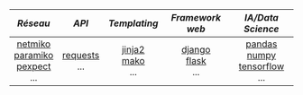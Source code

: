 
| *Réseau* | *API* | *Templating* | *Framework web* | *IA/Data Science* | 
| :----: | :----: | :----: | :----: | :----: | 
|[netmiko]() <br/> [paramiko]() <br/> [pexpect]() <br/> ...| [requests]() <br/> ... | [jinja2]() <br/> [mako]() <br/> ...| [django]() <br/> [flask]() <br/> ... | [pandas]() <br/> [numpy]() <br/> [tensorflow]() <br/> ... |

